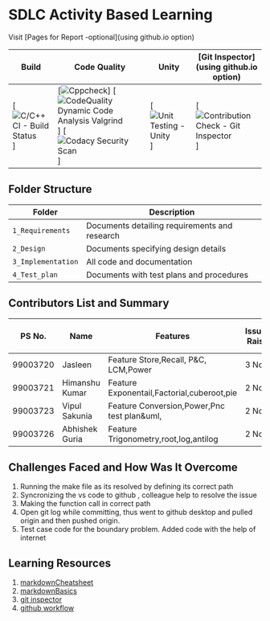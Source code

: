 # SDLC Activity Based Learning

Visit [Pages for Report -optional](using github.io option)

Build | Code Quality | Unity | [Git Inspector](using github.io option)
------|----------|-------|--------------
[![C/C++ CI - Build Status](https://github.com/99003721/AppliedSDLC_Calculator_N1/actions/workflows/c-cpp.yml/badge.svg)]|[![Cppcheck](https://github.com/99003721/AppliedSDLC_Calculator_N1/actions/workflows/cppcheck.yml/badge.svg)] [![CodeQuality Dynamic Code Analysis Valgrind](https://github.com/99003721/AppliedSDLC_Calculator_N1/actions/workflows/CodeQuality_Dynamic.yml/badge.svg)] [![Codacy Security Scan](https://github.com/99003721/AppliedSDLC_Calculator_N1/actions/workflows/codacy-analysis.yml/badge.svg)] | [![Unit Testing - Unity](https://github.com/99003721/AppliedSDLC_Calculator_N1/actions/workflows/unity.yml/badge.svg)] | [![Contribution Check - Git Inspector](https://github.com/99003721/AppliedSDLC_Calculator_N1/actions/workflows/gitinspector1.yml/badge.svg)]



## Folder Structure
Folder             | Description
-------------------| -----------------------------------------
`1_Requirements`   | Documents detailing requirements and research
`2_Design`         | Documents specifying design details
`3_Implementation` | All code and documentation
`4_Test_plan`      | Documents with test plans and procedures

## Contributors List and Summary

PS No. |  Name   |    Features    | Issuess Raised |Issues Resolved|No Test Cases|Test Case Pass
-------|---------|----------------|----------------|---------------|-------------|--------------
99003720 | Jasleen   | Feature Store,Recall, P&C, LCM,Power    | 3 No     | 2 No   |11 No   |8 No     
99003721 | Himanshu Kumar  | Feature Exponentail,Factorial,cuberoot,pie    | 2 No     | 2 No   |5 No   |4 No   
99003723 | Vipul Sakunia  | Feature Conversion,Power,Pnc test plan&uml,    | 2 No     | 1 No   |8 No   |6 No   
99003726 | Abhishek Guria  | Feature Trigonometry,root,log,antilog    | 2 No     | 2 No   |5 No   |4 No   

## Challenges Faced and How Was It Overcome

1. Running the make file as its resolved by defining its correct path
2. Syncronizing the vs code to github , colleague help to resolve the issue
3. Making the function call in correct path  
4. Open git log while committing, thus went to github desktop and pulled origin and then pushed origin.
5. Test case code for the boundary problem. Added code with the help of internet


## Learning Resources
1. [markdownCheatsheet](https://github.com/adam-p/markdown-here/wiki/Markdown-Cheatsheet)
2. [markdownBasics](https://guides.github.com/features/mastering-markdown/)
3. [git inspector](https://github.com/ejwa/gitinspector.git)
4. [github workflow](https://docs.github.com/en/actions/learn-github-action)
